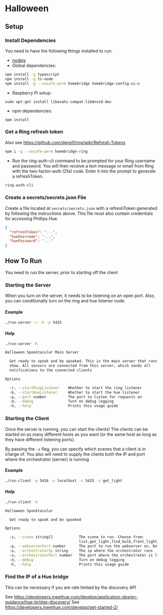 # Halloween

## Setup

### Install Dependencies

You need to have the following things installed to run:

- [nodejs](https://nodejs.org/en/)
- Global dependencies:

```bash
npm install -g typescript
npm install -g ts-node
npm install -g --unsafe-perm homebridge homebridge-config-ui-x
```

- Raspberry Pi setup:
```
sudo apt-get install libavahi-compat-libdnssd-dev
```

- npm dependencies:

```
npm install
```

### Get a Ring refresh token

Also see https://github.com/dgreif/ring/wiki/Refresh-Tokens

```bash
npm i -g --unsafe-perm homebridge-ring
```

- Run the ring-auth-cli command to be prompted for your Ring username and password. You will then receive a text message or email from Ring with the two-factor-auth (2fa) code. Enter it into the prompt to generate a refreshToken.

```bash
ring-auth-cli
```

### Create a secrets/secrets.json File

Create a file located at `secrets/secrets.json` with a refreshToken generated by following the instructions above. This file must also contain credentials for accessing Phillips Hue.

```json
{
  "refreshToken": "...",
  "hueUsername": "...",
  "huePassword": "..."
}
```

## How To Run

You need to run the server, prior to starting off the client

### Starting the Server

When you turn on the server, it needs to be listening on an open port. Also, you can conditionally turn on the ring and hue listener code.

#### Example

```sh
./run-server -r -b -p 5425
```

#### Help

```sh
./run-server -h

Halloween Spooktacular Main Server

  Get ready to spook and be spooked. This is the main server that runs the
  show. All sensors are connected from this server, which sends all
  notifications to the connected clients

Options

  -r, --startRingListener    Whether to start the ring listener
  -b, --startHueListener     Whether to start the hue listener
  -p, --port number          The port to listen for requests on
  -d, --debug                Turn on debug logging
  -h, --help                 Prints this usage guide
```

### Starting the Client

Once the server is running, you can start the clients! The clients can be started on as many different hosts as you want (or the same host as long as they have different listening ports).

By passing the `-s` flag, you can specify which scenes that a client is in charge of. You also will need to supply the clients both the IP and port where the orchestrator (server) is running

#### Example

```sh
./run-client -p 5426 -o localhost -x 5425 -s get_light
```


#### Help

```sh
./run-client -h

Halloween Spooktacular

  Get ready to spook and be spooked

Options

  -s, --scene string[]            The scene to run. Choose from:
                                  list,get_light,find_bulb,front_light_flicker,welcome_inside,photobooth_thunder,creepy_clown_shower,halloween_hallway,werewolf_door_jiggle,look_its_waffles,guest_bathroom,portal_to_hell
  -p, --webserverPort number      The port to run the webserver on. Defaults to (800)
  -o, --orchestratorIp string     The ip where the orchestrator runs
  -x, --orchestratorPort number   The port where the orchestrator is listening for requests on
  -d, --debug                     Turn on debug logging
  -h, --help                      Prints this usage guide
```
### Find the IP of a Hue bridge

This can be necessary if you are rate limited by the discovery API

See https://developers.meethue.com/develop/application-design-guidance/hue-bridge-discovery/
See https://developers.meethue.com/develop/get-started-2/
